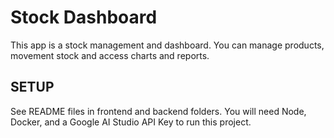 # Stock Dashboard

This app is a stock management and dashboard. You can manage products, movement stock and access charts and reports.

## SETUP

See README files in frontend and backend folders. You will need Node, Docker, and a Google AI Studio API Key to run this project.
